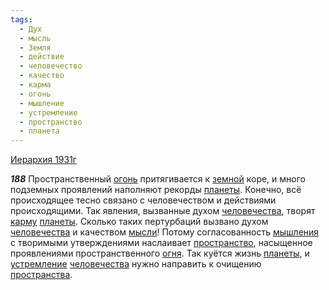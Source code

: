 ```yaml
---
tags:
  - Дух
  - мысль
  - Земля
  - действие
  - человечество
  - качество
  - карма
  - огонь
  - мышление
  - устремление
  - пространство
  - планета
---
```


[Иерархия 1931г](https://127.0.0.1:4002/agni/1931)

___188___
Пространственный [огонь](../../../tags/#огонь) притягивается к [земной](../../../tags/#Земля) коре, и много подземных проявлений наполняют рекорды [планеты](../../../tags/#планета). Конечно, всё происходящее тесно связано с человечеством и действиями происходящими. Так явления, вызванные духом [человечества](../../../tags/#человечество), творят [карму](../../../tags/#карма) [планеты](../../../tags/#планета). Сколько таких пертурбаций вызвано духом [человечества](../../../tags/#человечество) и качеством [мысли](../../../tags/#мысль)! Потому согласованность [мышления](../../../tags/#мышление) с творимыми утверждениями наслаивает [пространство](../../../tags/#пространство), насыщенное проявлениями пространственного [огня](../../../tags/#огонь). Так куётся жизнь [планеты](../../../tags/#планета), и [устремление](../../../tags/#устремление) [человечества](../../../tags/#человечество) нужно направить к очищению [пространства](../../../tags/#пространство).   

